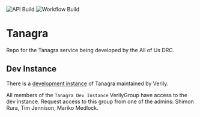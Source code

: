 ![API Build](https://github.com/DataBiosphere/tanagra/actions/workflows/api-test.yaml/badge.svg?branch=main)
![Workflow Build](https://github.com/DataBiosphere/tanagra/actions/workflows/workflow-test.yaml/badge.svg?branch=main)

# Tanagra
Repo for the Tanagra service being developed by the All of Us DRC.

## Dev Instance
There is a [development instance](https://verily-tanagra-dev-ui-cluster.api.verily.com/#/) of Tanagra maintained by Verily.

All members of the `Tanagra Dev Instance` VerilyGroup have access to the dev instance.
Request access to this group from one of the admins: Shimon Rura, Tim Jennison, Mariko Medlock.
